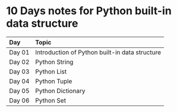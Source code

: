 # 10 Days notes for Python built-in data structure
| Day   | Topic |
|:-------|:------|
| Day 01 | Introduction of Python built-in data structure |
| Day 02 | Python String |
| Day 03 | Python List |
| Day 04 | Python Tuple |
| Day 05 | Python Dictionary |
| Day 06 | Python Set |

